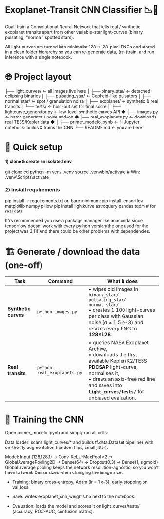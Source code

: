 # Exoplanet-Transit CNN Classifier 📉🚀
Goal: train a Convolutional Neural Network that tells real / synthetic exoplanet transits apart from other variable-star light-curves (binary, pulsating, “normal” spotted stars).

All light-curves are turned into minimalist 128 × 128-pixel PNGs and stored in a clean folder hierarchy so you can re-generate data, (re-)train, and run inference with a single notebook.

# 🌐 Project layout
├── light_curves/                 ← all images live here
│   ├── binary_star/              ← detached eclipsing binaries
│   ├── pulsating_star/           ← Cepheid-like pulsators
│   ├── normal_star/              ← spot / granulation noise
│   ├── exoplanet/                ← synthetic & real transits
│   └── tests/                    ← hold-out set for final score
│
├── lightcurve_generator.py       ← low-level synthetic curves API  ◆
├── images.py                     ← batch generator / noise add-on  ◆
├── real_exoplanets.py            ← downloads real TESS/Kepler data ◆
│
├── primer_modelo.ipynb           ← ✨ Jupyter notebook: builds & trains the CNN
└── README.md                     ← you are here
# 🔧 Quick setup
####  1) clone & create an isolated env
git clone <your-repo>
cd <your-repo>
python -m venv .venv
source .venv/bin/activate  # Win: .venv\Scripts\activate

### 2) install requirements
pip install -r requirements.txt
  or, bare minimum:
pip install tensorflow matplotlib numpy pillow
pip install lightkurve astroquery pandas tqdm         # for real data

It'rs recommended you use a package manager like anaconda since tensorflow doesnt work with every python version(the one used for the project was 3.11)
And there could be other problems with dependencies.
# 🏗️ Generate / download the data (one-off)
| Task                 | Command                     | What it does                                                                                                                                                                                                                     |
| -------------------- | --------------------------- | -------------------------------------------------------------------------------------------------------------------------------------------------------------------------------------------------------------------------------- |
| **Synthetic curves** | `python images.py`          | • wipes old images in `binary_star/ pulsating_star/ normal_star/` <br>• creates 1 100 light-curves per class with Gaussian noise (σ ≈ 1.5 e-3) and resizes every PNG to **128×128**.                                             |
| **Real transits**    | `python real_exoplanets.py` | • queries NASA Exoplanet Archive, <br>• downloads the first available Kepler/K2/TESS **PDCSAP** light-curve, normalises it, <br>• draws an axis-free red line and saves into **`light_curves/tests/`** for unbiased evaluation.  |
# 🧠 Training the CNN
Open primer_modelo.ipynb and simply run all cells:

Data loader: scans light_curves/* and builds tf.data.Dataset pipelines with on-the-fly augmentation (random flips, small jitter).

Model:
Input (128,128,1) → Conv-ReLU-MaxPool ×2 → GlobalAveragePooling2D
                   → Dense(64) → Dropout(0.3) → Dense(1, sigmoid)
Global average pooling keeps the network resolution-agnostic, so you won’t have to tweak Dense sizes when changing the image size.

* Training: binary cross-entropy, Adam (lr = 1 e-3), early-stopping on val_loss.

* Save: writes exoplanet_cnn_weights.h5 next to the notebook.

* Evaluation: loads the model and scores it on light_curves/tests/ (accuracy, ROC-AUC, confusion matrix).